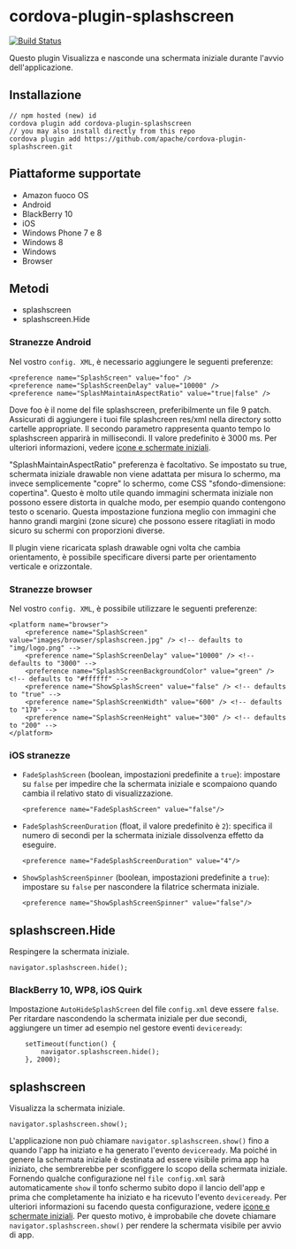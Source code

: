 <!--
# license: Licensed to the Apache Software Foundation (ASF) under one
#         or more contributor license agreements.  See the NOTICE file
#         distributed with this work for additional information
#         regarding copyright ownership.  The ASF licenses this file
#         to you under the Apache License, Version 2.0 (the
#         "License"); you may not use this file except in compliance
#         with the License.  You may obtain a copy of the License at
#
#           http://www.apache.org/licenses/LICENSE-2.0
#
#         Unless required by applicable law or agreed to in writing,
#         software distributed under the License is distributed on an
#         "AS IS" BASIS, WITHOUT WARRANTIES OR CONDITIONS OF ANY
#         KIND, either express or implied.  See the License for the
#         specific language governing permissions and limitations
#         under the License.
-->

# cordova-plugin-splashscreen

[![Build Status](https://travis-ci.org/apache/cordova-plugin-splashscreen.svg)](https://travis-ci.org/apache/cordova-plugin-splashscreen)

Questo plugin Visualizza e nasconde una schermata iniziale durante l'avvio dell'applicazione.

## Installazione

    // npm hosted (new) id
    cordova plugin add cordova-plugin-splashscreen
    // you may also install directly from this repo
    cordova plugin add https://github.com/apache/cordova-plugin-splashscreen.git
    

## Piattaforme supportate

  * Amazon fuoco OS
  * Android
  * BlackBerry 10
  * iOS
  * Windows Phone 7 e 8
  * Windows 8
  * Windows
  * Browser

## Metodi

  * splashscreen
  * splashscreen.Hide

### Stranezze Android

Nel vostro `config. XML`, è necessario aggiungere le seguenti preferenze:

    <preference name="SplashScreen" value="foo" />
    <preference name="SplashScreenDelay" value="10000" />
    <preference name="SplashMaintainAspectRatio" value="true|false" />
    

Dove foo è il nome del file splashscreen, preferibilmente un file 9 patch. Assicurati di aggiungere i tuoi file splashcreen res/xml nella directory sotto cartelle appropriate. Il secondo parametro rappresenta quanto tempo lo splashscreen apparirà in millisecondi. Il valore predefinito è 3000 ms. Per ulteriori informazioni, vedere [icone e schermate iniziali](http://cordova.apache.org/docs/en/edge/config_ref_images.md.html).

"SplashMaintainAspectRatio" preferenza è facoltativo. Se impostato su true, schermata iniziale drawable non viene adattata per misura lo schermo, ma invece semplicemente "copre" lo schermo, come CSS "sfondo-dimensione: copertina". Questo è molto utile quando immagini schermata iniziale non possono essere distorta in qualche modo, per esempio quando contengono testo o scenario. Questa impostazione funziona meglio con immagini che hanno grandi margini (zone sicure) che possono essere ritagliati in modo sicuro su schermi con proporzioni diverse.

Il plugin viene ricaricata splash drawable ogni volta che cambia orientamento, è possibile specificare diversi parte per orientamento verticale e orizzontale.

### Stranezze browser

Nel vostro `config. XML`, è possibile utilizzare le seguenti preferenze:

    <platform name="browser">
        <preference name="SplashScreen" value="images/browser/splashscreen.jpg" /> <!-- defaults to "img/logo.png" -->
        <preference name="SplashScreenDelay" value="10000" /> <!-- defaults to "3000" -->
        <preference name="SplashScreenBackgroundColor" value="green" /> <!-- defaults to "#ffffff" -->
        <preference name="ShowSplashScreen" value="false" /> <!-- defaults to "true" -->
        <preference name="SplashScreenWidth" value="600" /> <!-- defaults to "170" -->
        <preference name="SplashScreenHeight" value="300" /> <!-- defaults to "200" -->
    </platform>
    

### iOS stranezze

  * `FadeSplashScreen` (boolean, impostazioni predefinite a `true`): impostare su `false` per impedire che la schermata iniziale e scompaiono quando cambia il relativo stato di visualizzazione.
    
        <preference name="FadeSplashScreen" value="false"/>
        

  * `FadeSplashScreenDuration` (float, il valore predefinito è `2`): specifica il numero di secondi per la schermata iniziale dissolvenza effetto da eseguire.
    
        <preference name="FadeSplashScreenDuration" value="4"/>
        

  * `ShowSplashScreenSpinner` (boolean, impostazioni predefinite a `true`): impostare su `false` per nascondere la filatrice schermata iniziale.
    
        <preference name="ShowSplashScreenSpinner" value="false"/>
        

## splashscreen.Hide

Respingere la schermata iniziale.

    navigator.splashscreen.hide();
    

### BlackBerry 10, WP8, iOS Quirk

Impostazione `AutoHideSplashScreen` del file `config.xml` deve essere `false`. Per ritardare nascondendo la schermata iniziale per due secondi, aggiungere un timer ad esempio nel gestore eventi `deviceready`:

        setTimeout(function() {
            navigator.splashscreen.hide();
        }, 2000);
    

## splashscreen

Visualizza la schermata iniziale.

    navigator.splashscreen.show();
    

L'applicazione non può chiamare `navigator.splashscreen.show()` fino a quando l'app ha iniziato e ha generato l'evento `deviceready`. Ma poiché in genere la schermata iniziale è destinata ad essere visibile prima app ha iniziato, che sembrerebbe per sconfiggere lo scopo della schermata iniziale. Fornendo qualche configurazione nel `file config.xml` sarà automaticamente `show` il tonfo schermo subito dopo il lancio dell'app e prima che completamente ha iniziato e ha ricevuto l'evento `deviceready`. Per ulteriori informazioni su facendo questa configurazione, vedere [icone e schermate iniziali](http://cordova.apache.org/docs/en/edge/config_ref_images.md.html). Per questo motivo, è improbabile che dovete chiamare `navigator.splashscreen.show()` per rendere la schermata visibile per avvio di app.